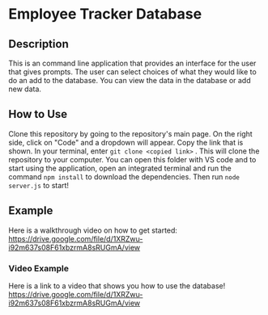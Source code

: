 # Employee Tracker Database

## Description
This is an command line application that provides an interface for the user that gives prompts. The user can select choices of what they would like to do an add to the database. You can view the data in the database or add new data.

## How to Use
Clone this repository by going to the repository's main page. On the right side, click on "Code" and a dropdown will appear. Copy the link that is shown. In your terminal, enter ``` git clone <copied link> ``` . This will clone the repository to your computer. You can open this folder with VS code and to start using the application, open an integrated terminal and run the command ``` npm install ``` to download the dependencies. Then run ``` node server.js ``` to start!

## Example
Here is a walkthrough video on how to get started: https://drive.google.com/file/d/1XRZwu-i92m637s08F61xbzrmA8sRUGmA/view

### Video Example
Here is a link to a video that shows you how to use the database!
https://drive.google.com/file/d/1XRZwu-i92m637s08F61xbzrmA8sRUGmA/view
